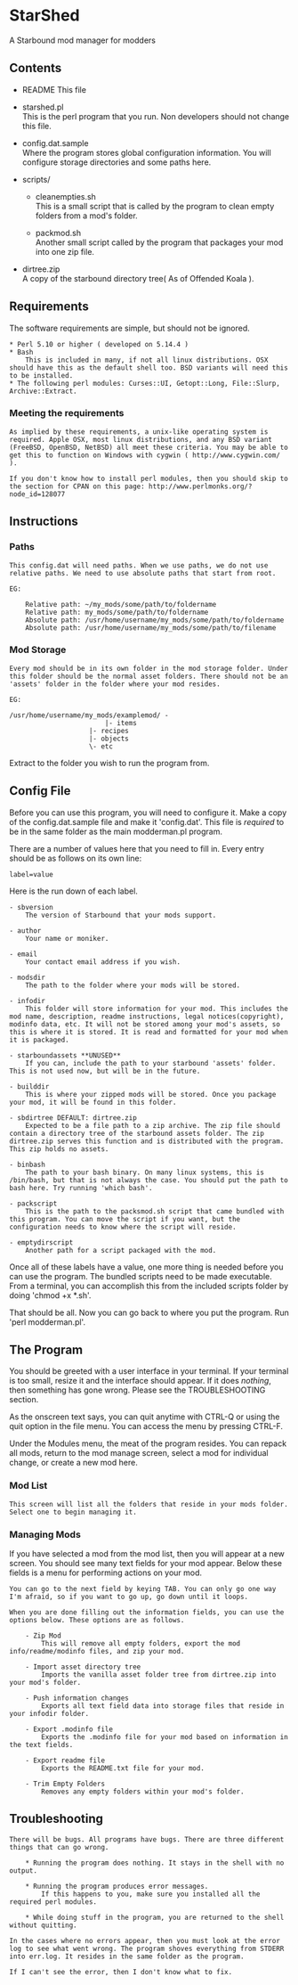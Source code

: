 StarShed
========

A Starbound mod manager for modders

## Contents

* README
	This file

* starshed.pl  
	This is the perl program that you run. Non developers should not change this file.

* config.dat.sample  
	Where the program stores global configuration information. You will configure storage directories and some paths here.

* scripts/

	* cleanempties.sh  
		This is a small script that is called by the program to clean empty folders from a mod's folder.

	* packmod.sh  
		Another small script called by the program that packages your mod into one zip file.

* dirtree.zip  
	A copy of the starbound directory tree( As of Offended Koala ).

## Requirements

The software requirements are simple, but should not be ignored.

	* Perl 5.10 or higher ( developed on 5.14.4 )
	* Bash  
		This is included in many, if not all linux distributions. OSX should have this as the default shell too. BSD variants will need this to be installed.
	* The following perl modules: Curses::UI, Getopt::Long, File::Slurp, Archive::Extract.

### Meeting the requirements

	As implied by these requirements, a unix-like operating system is required. Apple OSX, most linux distributions, and any BSD variant (FreeBSD, OpenBSD, NetBSD) all meet these criteria. You may be able to get this to function on Windows with cygwin ( http://www.cygwin.com/ ).

	If you don't know how to install perl modules, then you should skip to the section for CPAN on this page: http://www.perlmonks.org/?node_id=128077

## Instructions

### Paths

	This config.dat will need paths. When we use paths, we do not use relative paths. We need to use absolute paths that start from root.

	EG:

		Relative path: ~/my_mods/some/path/to/foldername  
		Relative path: my_mods/some/path/to/foldername  
		Absolute path: /usr/home/username/my_mods/some/path/to/foldername  
		Absolute path: /usr/home/username/my_mods/some/path/to/filename  

### Mod Storage

	Every mod should be in its own folder in the mod storage folder. Under this folder should be the normal asset folders. There should not be an 'assets' folder in the folder where your mod resides.

	EG:

	/usr/home/username/my_mods/examplemod/ -  
  	        				|- items  
						|- recipes  
						|- objects  
						\- etc  

Extract to the folder you wish to run the program from.

## Config File

Before you can use this program, you will need to configure it. Make a copy of the config.dat.sample file and make it 'config.dat'. This file is _required_ to be in the same folder as the main modderman.pl program.

There are a number of values here that you need to fill in. Every entry should be as follows on its own line:

	label=value

Here is the run down of each label.

	- sbversion  
		The version of Starbound that your mods support.
	
	- author  
		Your name or moniker.
		
	- email   
		Your contact email address if you wish.
		
	- modsdir  
		The path to the folder where your mods will be stored.
		
	- infodir  
		This folder will store information for your mod. This includes the mod name, description, readme instructions, legal notices(copyright), modinfo data, etc. It will not be stored among your mod's assets, so this is where it is stored. It is read and formatted for your mod when it is packaged.
		
	- starboundassets **UNUSED**  
		If you can, include the path to your starbound 'assets' folder. This is not used now, but will be in the future.
		
	- builddir  
		This is where your zipped mods will be stored. Once you package your mod, it will be found in this folder.
	
	- sbdirtree DEFAULT: dirtree.zip   
		Expected to be a file path to a zip archive. The zip file should contain a directory tree of the starbound assets folder. The zip dirtree.zip serves this function and is distributed with the program. This zip holds no assets.
		
	- binbash  
		The path to your bash binary. On many linux systems, this is /bin/bash, but that is not always the case. You should put the path to bash here. Try running 'which bash'.
		
	- packscript  
		This is the path to the packsmod.sh script that came bundled with this program. You can move the script if you want, but the configuration needs to know where the script will reside.
		
	- emptydirscript  
		Another path for a script packaged with the mod.

Once all of these labels have a value, one more thing is needed before you can use the program. The bundled scripts need to be made executable. From a terminal, you can accomplish this from the included scripts folder by doing 'chmod +x \*.sh'.

That should be all. Now you can go back to where you put the program. Run 'perl modderman.pl'.

## The Program

You should be greeted with a user interface in your terminal. If your terminal is too small, resize it and the interface should appear. If it does *nothing*, then something has gone wrong. Please see the TROUBLESHOOTING section.

As the onscreen text says, you can quit anytime with CTRL-Q or using the quit option in the file menu. You can access the menu by pressing CTRL-F.

Under the Modules menu, the meat of the program resides. You can repack all mods, return to the mod manage screen, select a mod for individual change, or create a new mod here.

### Mod List

	This screen will list all the folders that reside in your mods folder. Select one to begin managing it.

### Managing Mods

If you have selected a mod from the mod list, then you will appear at a new screen. You should see many text fields for your mod appear. Below these fields is a menu for performing actions on your mod.
	
	You can go to the next field by keying TAB. You can only go one way I'm afraid, so if you want to go up, go down until it loops.
	
	When you are done filling out the information fields, you can use the options below. These options are as follows.

		- Zip Mod  
			This will remove all empty folders, export the mod info/readme/modinfo files, and zip your mod.
		
		- Import asset directory tree  
			Imports the vanilla asset folder tree from dirtree.zip into your mod's folder.
		
		- Push information changes  
			Exports all text field data into storage files that reside in your infodir folder.
		
		- Export .modinfo file  
			Exports the .modinfo file for your mod based on information in the text fields.
		
		- Export readme file  
			Exports the README.txt file for your mod.
		
		- Trim Empty Folders  
			Removes any empty folders within your mod's folder.

## Troubleshooting

	There will be bugs. All programs have bugs. There are three different things that can go wrong.

		* Running the program does nothing. It stays in the shell with no output.
		
		* Running the program produces error messages.  
			If this happens to you, make sure you installed all the required perl modules.
		
		* While doing stuff in the program, you are returned to the shell without quitting.

	In the cases where no errors appear, then you must look at the error log to see what went wrong. The program shoves everything from STDERR into err.log. It resides in the same folder as the program.
	
	If I can't see the error, then I don't know what to fix.
